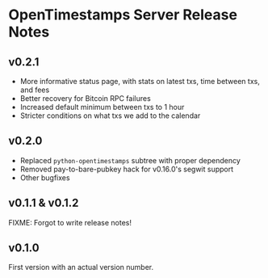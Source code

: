 # OpenTimestamps Server Release Notes

## v0.2.1

* More informative status page, with stats on latest txs, time between txs, and
  fees
* Better recovery for Bitcoin RPC failures
* Increased default minimum between txs to 1 hour
* Stricter conditions on what txs we add to the calendar

## v0.2.0

* Replaced `python-opentimestamps` subtree with proper dependency
* Removed pay-to-bare-pubkey hack for v0.16.0's segwit support
* Other bugfixes

## v0.1.1 & v0.1.2

FIXME: Forgot to write release notes!


## v0.1.0

First version with an actual version number.
